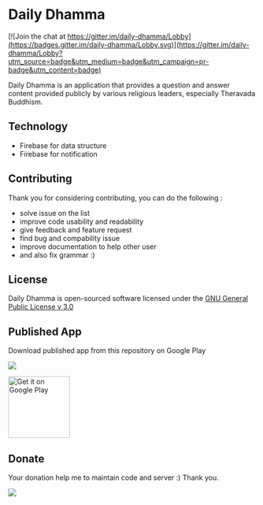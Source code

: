 # Daily Dhamma

[![Join the chat at https://gitter.im/daily-dhamma/Lobby](https://badges.gitter.im/daily-dhamma/Lobby.svg)](https://gitter.im/daily-dhamma/Lobby?utm_source=badge&utm_medium=badge&utm_campaign=pr-badge&utm_content=badge)

Daily Dhamma is an application that provides a question and answer content provided publicly by various religious leaders, especially Theravada Buddhism.

## Technology

- Firebase for data structure
- Firebase for notification 

## Contributing
Thank you for considering contributing, you can do the following : 

- solve issue on the list
- improve code usability and readability
- give feedback and feature request
- find bug and compability issue
- improve documentation to help other user
- and also fix grammar :)

## License
Daily Dhamma is open-sourced software licensed under the [GNU General Public License v 3.0
](https://github.com/martiendt/daily-dhamma/blob/master/LICENSE)

## Published App
Download published app from this repository on Google Play

![](http://res.cloudinary.com/martiendt/image/upload/c_scale,h_540/v1489190348/Screen_Shot_2017-03-11_at_6.44.37_AM_dijdaq.png)

<a href='https://play.google.com/store/apps/details?id=red.point.dailydhamma&hl=en&pcampaignid=MKT-Other-global-all-co-prtnr-py-PartBadge-Mar2515-1'>
<img width="125px" alt='Get it on Google Play' src='https://play.google.com/intl/en_us/badges/images/generic/en_badge_web_generic.png'/>
</a>

## Donate
Your donation help me to maintain code and server :)
Thank you.

[![](https://www.paypalobjects.com/en_US/i/btn/btn_donateCC_LG.gif)](https://www.paypal.com/cgi-bin/webscr?cmd=_donations&business=martiendt%40gmail%2ecom&lc=ID&item_name=Daily%20Dhamma&currency_code=USD&bn=PP%2dDonationsBF%3abtn_donateCC_LG%2egif%3aNonHosted)
